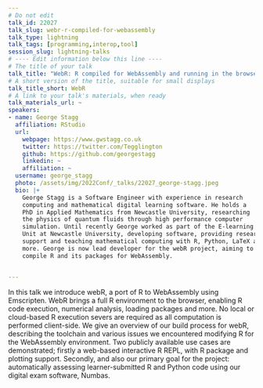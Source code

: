 ```yaml
---
# Do not edit
talk_id: 22027
talk_slug: webr-r-compiled-for-webassembly
talk_type: lightning
talk_tags: [programming,interop,tool]
session_slug: lightning-talks
# ---- Edit information below this line ----
# The title of your talk
talk_title: "WebR: R compiled for WebAssembly and running in the browser"
# A short version of the title, suitable for small displays
talk_title_short: WebR
# A link to your talk's materials, when ready
talk_materials_url: ~
speakers:
- name: George Stagg
  affiliation: RStudio
  url:
    webpage: https://www.gwstagg.co.uk
    twitter: https://twitter.com/Tegglington
    github: https://github.com/georgestagg
    linkedin: ~
    affiliation: ~
  username: george_stagg
  photo: /assets/img/2022Conf/_talks/22027_george-stagg.jpeg
  bio: |+
    George Stagg is a Software Engineer with experience in research
    computing and mathematical digital learning software. He holds a
    PhD in Applied Mathematics from Newcastle University, researching
    the physics of quantum fluids through high performance computer
    simulation. Until recently George worked as part of the E-learning
    Unit at Newcastle University, developing software, providing research
    support and teaching mathematical computing with R, Python, LaTeX and
    more. George is now lead developer for the webR project, aiming to
    compile R and its packages for WebAssembly.


---
```


<!-- ABSTRACT ----
Please write abstract below. You may use simple markdown (links, code style, bold, italics)
-->

In this talk we introduce webR, a port of R to WebAssembly using Emscripten.
WebR brings a full R environment to the browser, enabling R code execution,
numerical analysis, loading packages and more. No local or cloud-based R
execution severs are required as all computation is performed client-side. We
give an overview of our build process for webR, describing the toolchain and
various issues we encountered modifying R for the WebAssembly environment. Two
publicly available use cases are demonstrated; firstly a web-based interactive
R REPL, with R package and plotting support. Secondly, and also our primary goal
for the project: automatically assessing learner-submitted R and Python code
using our digital exam software, Numbas.

